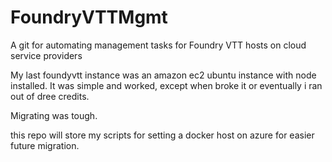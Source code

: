 # FoundryVTTMgmt
A git for automating management tasks for Foundry VTT hosts on cloud service providers


My last foundyvtt instance was an amazon ec2 ubuntu instance with node installed. It was simple and worked, except when broke it or eventually i ran out of dree credits.

Migrating was tough.

this repo will store my scripts for setting a docker host on azure for easier future migration.
